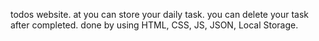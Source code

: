todos website. at you can store your daily task. you can delete your task after completed.
done by using HTML, CSS, JS, JSON, Local Storage.
